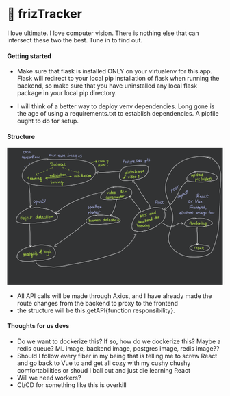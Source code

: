# 🥏 frizTracker
I love ultimate. I love computer vision. There is nothing else that can intersect these two the best. Tune in to find out.

#### Getting started
* Make sure that flask is installed ONLY on your virtualenv for this app. Flask will redirect to your local pip installation of flask when running the backend, so make sure that you have uninstalled any local flask package in your local pip directory.

* I will think of a better way to deploy venv dependencies. Long gone is the age of using a requirements.txt to establish dependencies. A pipfile ought to do for setup.

#### Structure
![The best I can come up with](assets/images/structure.png)
* All API calls will be made through Axios, and I have already made the route changes from the backend to proxy to the frontend
* the structure will be this.getAPI{function responsibility}.


#### Thoughts for us devs
* Do we want to dockerize this? If so, how do we dockerize this? Maybe a redis queue? ML image, backend image, postgres image, redis image??
* Should I follow every fiber in my being that is telling me to screw React and go back to Vue to and get all cozy with my cushy chushy comfortabilities or shoud I ball out and just die learning React
* Will we need workers?
* CI/CD for something like this is overkill
